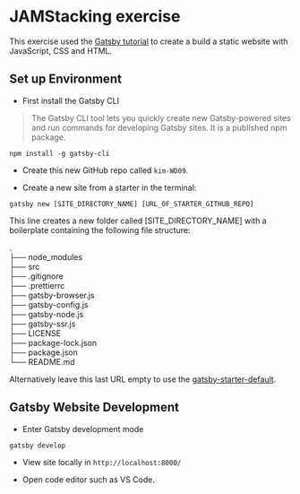 # JAMStacking exercise

This exercise used the [Gatsby tutorial](https://www.gatsbyjs.org/tutorial/) to create a build a static website with JavaScript, CSS and HTML.

## Set up Environment

- First install the Gatsby CLI

> The Gatsby CLI tool lets you quickly create new Gatsby-powered sites and run commands for developing Gatsby sites. It is a published npm package.

`npm install -g gatsby-cli`

- Create this new GitHub repo called `kim-WD09`.

- Create a new site from a starter in the terminal:

`gatsby new [SITE_DIRECTORY_NAME] [URL_OF_STARTER_GITHUB_REPO]`

This line creates a new folder called [SITE_DIRECTORY_NAME]  with a boilerplate containing the following file structure: 

.  
├── node_modules  
├── src  
├── .gitignore  
├── .prettierrc  
├── gatsby-browser.js  
├── gatsby-config.js  
├── gatsby-node.js  
├── gatsby-ssr.js  
├── LICENSE  
├── package-lock.json  
├── package.json  
└── README.md  

Alternatively  leave this last URL empty to use the [gatsby-starter-default](https://github.com/gatsbyjs/gatsby-starter-default).



## Gatsby Website Development

- Enter Gatsby development mode

`gatsby develop`

- View site locally in `http://localhost:8000/`

- Open code editor such as VS Code.